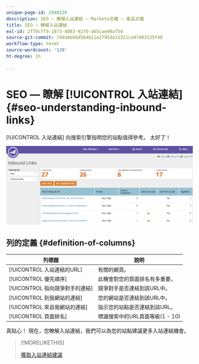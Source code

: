 ```yaml
---
unique-page-id: 2949226
description: SEO — 瞭解入站連結 — Marketo文檔 — 產品文檔
title: SEO — 瞭解入站連結
exl-id: 2f70cff9-1873-4083-927d-a65cae98af54
source-git-commit: 74da8ebbd564b11e2795da31321ca47493135f48
workflow-type: tm+mt
source-wordcount: '120'
ht-degree: 1%

---
```


# SEO — 瞭解 [!UICONTROL 入站連結] {#seo-understanding-inbound-links}

[!UICONTROL 入站連結] 向搜索引擎指明您的站點值得參考。 太好了！

![](assets/image2014-9-18-13-3a18-3a10.png)

## 列的定義 {#definition-of-columns}

| 列標題 | 說明 |
|---|---|
| [!UICONTROL 入站連結的URL] | 有關的網頁。 |
| [!UICONTROL 優先順序] | 此機會對您的頁面排名有多重要。 |
| [!UICONTROL 指向競爭對手的連結] | 競爭對手是否連結到該URL中。 |
| [!UICONTROL 到我網站的連結] | 您的網站是否連結到該URL中。 |
| [!UICONTROL 來自我網站的連結] | 指示您的站點是否連結到該URL。 |
| [!UICONTROL 頁面排名] | 標識搜索中的URL頁面等級(1 - 10) |

真貼心！ 現在，您瞭解入站連結，我們可以為您的站點建議更多入站連結機會。

>[!MORELIKETHIS]
>
>[獲取入站連結建議](/help/marketo/product-docs/additional-apps/seo/inbound-links/seo-get-inbound-link-suggestions.md)
